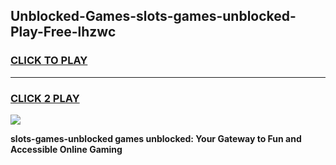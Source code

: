
## Unblocked-Games-slots-games-unblocked-Play-Free-lhzwc
<h3>
<a href="https://premium76.site?title=slots-games-unblocked&ref=23A">CLICK TO PLAY</a></h3>
<hr>

<h3>
<a href="https://premium76.site?title=slots-games-unblocked&ref=23A">CLICK 2 PLAY</a>
  
</h3>

<a href="https://premium76.site?title=slots-games-unblocked&ref=23A"><img src="https://clearcache.store/games.png"></a>


**slots-games-unblocked games unblocked: Your Gateway to Fun and Accessible Online Gaming**
